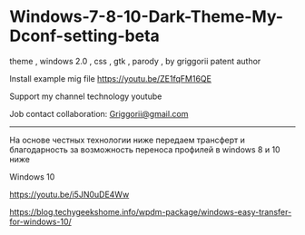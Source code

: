 # Windows-7-8-10-Dark-Theme-My-Dconf-setting-beta
theme , windows 2.0 , css , gtk , parody , by griggorii patent author


Install example mig file https://youtu.be/ZE1fqFM16QE

Support my channel technology youtube

Job contact collaboration: Griggorii@gmail.com

_________________________________________________________________________________________________________________________________

На основе честных технологии ниже передаем трансферт и благодарность за возможность переноса профилей в windows 8 и 10 ниже

Windows 10


https://youtu.be/i5JN0uDE4Ww


https://blog.techygeekshome.info/wpdm-package/windows-easy-transfer-for-windows-10/
